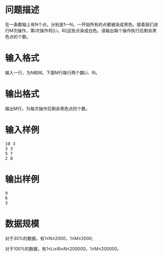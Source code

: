 

# 问题描述


在一条数轴上有N个点，分别是1—N。一开始所有的点都被染成黑色。接着我们进行M次操作，第i次操作将[Li，Ri]这些点染成白色。请输出每个操作执行后剩余黑色点的个数。

# 输入格式


输入一行，为N和M。下面M行每行两个数Li、Ri。

# 输出格式


输出M行，为每次操作后剩余黑色点的个数。

# 输入样例


<pre>10 3
3 3
5 7
2 8</pre>

# 输出样例


<pre>9
6
3</pre>

# 数据规模


<p>
对于30%的数据，有1≤N≤2000，1≤M≤2000; 
</p>
<p>
对于100%的数据，有1≤Li≤Ri≤N≤200000，1≤M≤200000。
</p>
